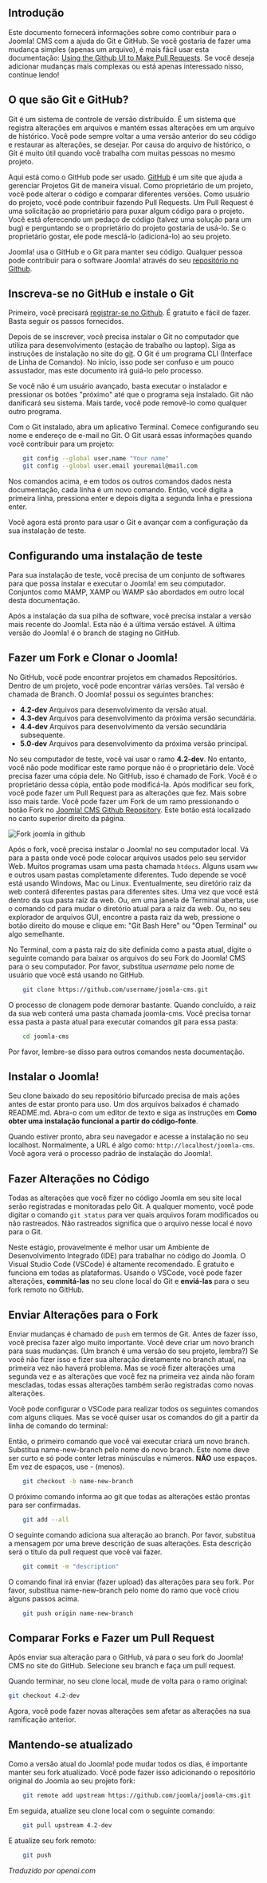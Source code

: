 <!-- Filename: Working_with_git_and_github / Display title: Trabalhando com git e github -->

## Introdução

Este documento fornecerá informações sobre como contribuir para o Joomla! CMS com a ajuda do Git e GitHub. Se você gostaria de fazer uma mudança simples (apenas um arquivo), é mais fácil usar esta documentação: [Using the Github UI to Make Pull Requests](https://docs.joomla.org/Using_the_Github_UI_to_Make_Pull_Requests). Se você deseja adicionar mudanças mais complexas ou está apenas interessado nisso, continue lendo!

## O que são Git e GitHub?

Git é um sistema de controle de versão distribuído. É um sistema que registra alterações em arquivos e mantém essas alterações em um arquivo de histórico. Você pode sempre voltar a uma versão anterior do seu código e restaurar as alterações, se desejar. Por causa do arquivo de histórico, o Git é muito útil quando você trabalha com muitas pessoas no mesmo projeto.

Aqui está como o GitHub pode ser usado. [GitHub](https://www.github.com) é um site que ajuda a gerenciar Projetos Git de maneira visual. Como proprietário de um projeto, você pode alterar o código e comparar diferentes versões. Como usuário do projeto, você pode contribuir fazendo Pull Requests. Um Pull Request é uma solicitação ao proprietário para puxar algum código para o projeto. Você está oferecendo um pedaço de código (talvez uma solução para um bug) e perguntando se o proprietário do projeto gostaria de usá-lo. Se o proprietário gostar, ele pode mesclá-lo (adicioná-lo) ao seu projeto.

Joomla! usa o GitHub e o Git para manter seu código. Qualquer pessoa pode contribuir para o software Joomla! através do seu [repositório no Github](https://github.com/joomla/joomla-cms).

## Inscreva-se no GitHub e instale o Git

Primeiro, você precisará [registrar-se no Github](http://www.github.com). É gratuito e fácil de fazer. Basta seguir os passos fornecidos.

Depois de se inscrever, você precisa instalar o Git no computador que utiliza para desenvolvimento (estação de trabalho ou laptop). Siga as instruções de instalação no site do [git](http://git-scm.com). O Git é um programa CLI (Interface de Linha de Comando). No início, isso pode ser confuso e um pouco assustador, mas este documento irá guiá-lo pelo processo.

Se você não é um usuário avançado, basta executar o instalador e pressionar os botões "próximo" até que o programa seja instalado. Git não danificará seu sistema. Mais tarde, você pode removê-lo como qualquer outro programa.

Com o Git instalado, abra um aplicativo Terminal. Comece configurando seu nome e endereço de e-mail no Git. O Git usará essas informações quando você contribuir para um projeto:

```sh
    git config --global user.name "Your name"
    git config --global user.email youremail@mail.com
```

Nos comandos acima, e em todos os outros comandos dados nesta documentação, cada linha é um novo comando. Então, você digita a primeira linha, pressiona enter e depois digita a segunda linha e pressiona enter.

Você agora está pronto para usar o Git e avançar com a configuração da sua instalação de teste.

## Configurando uma instalação de teste

Para sua instalação de teste, você precisa de um conjunto de softwares para que possa instalar e executar o Joomla! em seu computador. Conjuntos como MAMP, XAMP ou WAMP são abordados em outro local desta documentação.

Após a instalação da sua pilha de software, você precisa instalar a versão mais recente do Joomla!. Esta não é a última versão estável. A última versão do Joomla! é o branch de staging no GitHub.

## Fazer um Fork e Clonar o Joomla!

No GitHub, você pode encontrar projetos em chamados Repositórios. Dentro de um projeto, você pode encontrar várias versões. Tal versão é chamada de Branch. O Joomla! possui os seguintes branches:

- **4.2-dev** Arquivos para desenvolvimento da versão atual.
- **4.3-dev** Arquivos para desenvolvimento da próxima versão secundária.
- **4.4-dev** Arquivos para desenvolvimento da versão secundária subsequente.
- **5.0-dev** Arquivos para desenvolvimento da próxima versão principal.

No seu computador de teste, você vai usar o ramo **4.2-dev**. No entanto, você não pode modificar este ramo porque não é o proprietário dele. Você precisa fazer uma cópia dele. No GitHub, isso é chamado de Fork. Você é o proprietário dessa cópia, então pode modificá-la. Após modificar seu fork, você pode fazer um Pull Request para as alterações que fez. Mais sobre isso mais tarde. Você pode fazer um Fork de um ramo pressionando o botão Fork no [Joomla! CMS Github Repository](https://github.com/joomla/joomla-cms). Este botão está localizado no canto superior direito da página.

![Fork joomla in github](../../../en/images/getting-started/core-git-fork-joomla.png)

Após o fork, você precisa instalar o Joomla! no seu computador local. Vá para a pasta onde você pode colocar arquivos usados pelo seu servidor Web. Muitos programas usam uma pasta chamada `htdocs`. Alguns usam `www` e outros usam pastas completamente diferentes. Tudo depende se você está usando Windows, Mac ou Linux. Eventualmente, seu diretório raiz da web conterá diferentes pastas para diferentes sites. Uma vez que você está dentro da sua pasta raiz da web. Ou, em uma janela de Terminal aberta, use o comando cd para mudar o diretório atual para a raiz da web. Ou, no seu explorador de arquivos GUI, encontre a pasta raiz da web, pressione o botão direito do mouse e clique em: "Git Bash Here" ou "Open Terminal" ou algo semelhante.

No Terminal, com a pasta raiz do site definida como a pasta atual, digite o seguinte comando para baixar os arquivos do seu Fork do Joomla! CMS para o seu computador. Por favor, substitua *username* pelo nome de usuário que você está usando no GitHub.

```sh
    git clone https://github.com/username/joomla-cms.git
```

O processo de clonagem pode demorar bastante. Quando concluído, a raiz da sua web conterá uma pasta chamada joomla-cms. Você precisa tornar essa pasta a pasta atual para executar comandos git para essa pasta:

```sh
    cd joomla-cms
```

Por favor, lembre-se disso para outros comandos nesta documentação.

## Instalar o Joomla!

Seu clone baixado do seu repositório bifurcado precisa de mais ações antes de estar pronto para uso. Um dos arquivos baixados é chamado README.md. Abra-o com um editor de texto e siga as instruções em **Como obter uma instalação funcional a partir do código-fonte**.

Quando estiver pronto, abra seu navegador e acesse a instalação no seu localhost. Normalmente, a URL é algo como: `http://localhost/joomla-cms`. Você agora verá o processo padrão de instalação do Joomla!.

## Fazer Alterações no Código

Todas as alterações que você fizer no código Joomla em seu site local serão registradas e monitoradas pelo Git. A qualquer momento, você pode digitar o comando `git status` para ver quais arquivos foram modificados ou não rastreados. Não rastreados significa que o arquivo nesse local é novo para o Git.

Neste estágio, provavelmente é melhor usar um Ambiente de Desenvolvimento Integrado (IDE) para trabalhar no código do Joomla. O Visual Studio Code (VSCode) é altamente recomendado. É gratuito e funciona em todas as plataformas. Usando o VSCode, você pode fazer alterações, **commitá-las** no seu clone local do Git e **enviá-las** para o seu fork remoto no GitHub.

## Enviar Alterações para o Fork

Enviar mudanças é chamado de `push` em termos de Git. Antes de fazer isso, você precisa fazer algo muito importante. Você deve criar um novo branch para suas mudanças. (Um branch é uma versão do seu projeto, lembra?) Se você não fizer isso e fizer sua alteração diretamente no branch atual, na primeira vez não haverá problema. Mas se você fizer alterações uma segunda vez e as alterações que você fez na primeira vez ainda não foram mescladas, todas essas alterações também serão registradas como novas alterações.

Você pode configurar o VSCode para realizar todos os seguintes comandos com alguns cliques. Mas se você quiser usar os comandos do git a partir da linha de comando do terminal:

Então, o primeiro comando que você vai executar criará um novo branch. Substitua name-new-branch pelo nome do novo branch. Este nome deve ser curto e só pode conter letras minúsculas e números. **NÃO** use espaços. Em vez de espaços, use - (menos).

```sh
    git checkout -b name-new-branch
```

O próximo comando informa ao git que todas as alterações estão prontas para ser confirmadas.

```sh
    git add --all
```

O seguinte comando adiciona sua alteração ao branch. Por favor, substitua a mensagem por uma breve descrição de suas alterações. Esta descrição será o título da pull request que você vai fazer.

```sh
    git commit -m "description"
```

O comando final irá enviar (fazer upload) das alterações para seu fork. Por favor, substitua name-new-branch pelo nome do ramo que você criou alguns passos acima.

```sh
    git push origin name-new-branch
```

## Comparar Forks e Fazer um Pull Request

Após enviar sua alteração para o GitHub, vá para o seu fork do Joomla! CMS no site do GitHub. Selecione seu branch e faça um pull request.

Quando terminar, no seu clone local, mude de volta para o ramo original:

```sh
git checkout 4.2-dev
```

Agora, você pode fazer novas alterações sem afetar as alterações na sua ramificação anterior.

## Mantendo-se atualizado

Como a versão atual do Joomla! pode mudar todos os dias, é importante manter seu fork atualizado. Você pode fazer isso adicionando o repositório original do Joomla ao seu projeto fork:

```sh
    git remote add upstream https://github.com/joomla/joomla-cms.git
```

Em seguida, atualize seu clone local com o seguinte comando:

```sh
    git pull upstream 4.2-dev
```

E atualize seu fork remoto:

```sh
    git push
```

*Traduzido por openai.com*

